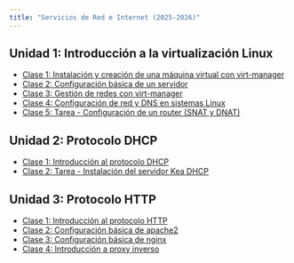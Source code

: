 ```yaml
---
title: "Servicios de Red e Internet (2025-2026)"
---
```


## Unidad 1: Introducción a la virtualización Linux

* [Clase 1: Instalación y creación de una máquina virtual con virt-manager](2526/u1/clase1.html)
* [Clase 2: Configuración básica de un servidor](2526/u1/clase2.html)
* [Clase 3: Gestión de redes con virt-manager](2526/u1/clase3.html)
* [Clase 4: Configuración de red y DNS en sistemas Linux](2526/u1/clase4.html)
* [Clase 5: Tarea - Configuración de un router (SNAT y DNAT)](2526/u1/clase5.html)

## Unidad 2: Protocolo DHCP

* [Clase 1: Introducción al protocolo DHCP](2526/u2/clase1.html)
* [Clase 2: Tarea - Instalación del servidor Kea DHCP](2526/u2/clase2.html)

## Unidad 3: Protocolo HTTP

* [Clase 1: Introducción al protocolo HTTP](2526/u3/clase1.html)
* [Clase 2: Configuración básica de apache2](2526/u3/clase2.html)
* [Clase 3: Configuración básica de nginx](2526/u3/clase3.html)
* [Clase 4: Introducción a proxy inverso](2526/u3/clase4.html)

<!--
* Proxy inverso
* Balanceo de carga

## Unidad 4: Servidor DNS

* Protocolo DNS. Consultas DNS.
* Instalación y configuración del servidor bind9 en nuestra red local 
* Instalación y configuración de un servidor DNS esclavo
* Delegación de subdominios con bind9

## Unidad 5: Servidor de correo electrónico

* Introducción al sistema de correo electrónico
* Servidor de correo en los servidores de clase
* Servidores satélites, alias y redirecciones
* Gestión de correos desde el servidor
* Gestión de correos desde un cliente

-->